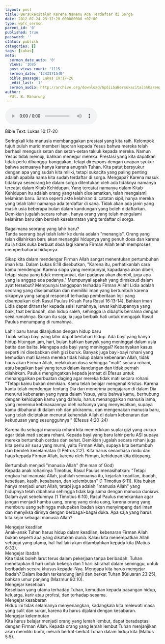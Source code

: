 ```yaml
---
layout: post
title: Bersukacitalah Karena Namamu Ada Terdaftar di Sorga
date: 2012-07-24 23:12:20.000000000 +07:00
type: wpfc_sermon
parent_id: '0'
published: true
password: ''
status: publish
categories: []
tags: [Lukas]
meta:
  sermon_date_auto: '0'
  Views: '1085'
  post_views_count: '1115'
  sermon_date: '1343171540'
  bible_passage: Lukas 10:17-20
  _edit_last: '1'
  sermon_audio: http://archive.org/download/GpdiLbaBersukacitalahKarenaNamamuAdaTerdaftarDiSorga/GpdiLbaBersukacitalahKarenaNamamuAdaTerdaftarDiSorga.mp3
author:
  Pdt. B. Manurung
---
```

<audio controls><source src="http://archive.org/download/GpdiLbaBersukacitalahKarenaNamamuAdaTerdaftarDiSorga/GpdiLbaBersukacitalahKarenaNamamuAdaTerdaftarDiSorga.mp3"></audio><br />
<p>Bible Text: Lukas 10:17-20</p>
<p>Seringkali kita manusia membanggakan prestasi yang kita raih. Kelompok tujuh puluh murid memberi laporan kepada Yesus bahwa mereka telah berhasil mengusir setan dan setan-setan takluk kepada mereka. Namun Yesus tidak memuji, bahkan menegur mereka. Prestasi yang kita dapatkan tidak perlu dibangga-banggakan, tetapi direspons dengan ucapan syukur bahwa semuanya hanya karena anugrah Tuhan. Kita patut bersyukur dengan apa yang sudah kita miliki, tetapi sukacita yang paling penting adalah apabila nama kita sudah terdaftar di sorga. Mengapa? Karena masuk tidaknya seseorang ke dalam sorga ditentukan oleh ada tidaknya namanya tercatat dalam Kitab Kehidupan. Yang tercatat namanya dalam Kitab Kehidupan itu adalah orang yang telah diselamatkan, telah mengalami kelahiran baru. Sama seperti akte kelahiran di catatan sipil, hanya mereka yang telah lahir namanya ada terdaftar di sana. Tidak akan ada janin yang masih usia beberapa bulan dalam kandungan yang boleh didaftarkan. Demikian jugalah secara rohani, hanya orang yang telah mengalami kelahiran baru dan beroleh keselamatan yang terdaftar di sorga.</p>
<p>Bagaimana seorang yang lahir baru?<br />
Tanda seorang bayi telah lahir ke dunia adalah "menangis". Orang yang telah dilahirkan baru akan menangisi hidupnya yang penuh dosa dan karena itu ia tidak suka berbuat dosa lagi karena Firman Allah telah memproses memperbaharui hidupnya</p>
<p>Sikap kita dalam mendengar Firman Allah sangat menentukan pertumbuhan iman kita. Dalam Lukas 8:18 disebutkan, "Karena itu, perhatikanlah cara kamu mendengar. Karena siapa yang mempunyai, kapadanya akan diberi, tetapi siapa yang tidak mempunyai, dari padanya akan diambil, juga apa yang ia anggap ada padanya." Mempunyai apakah yang dimaksud dalam ayat tersebut? Mempunyai tanggapan terhadap Firman Allah! Lidia adalah seorang yang diselamatkan dan memiliki iman yang bertumbuh karena sikapnya yang sangat responsif terhadap pemberitaan Injil yang disampaikan oleh Rasul Paulus (Kisah Para Rasul 16:13-14). Bahkan iman Lidia dapat ditransfer kepada seisi rumahnya, lewat kehidupannya yang baik, taat beribadah, dan hidup saleh, sehingga ia dibaptis bersama dengan seisi rumahnya. Bukan itu saja, ia juga berbaik hati untuk mengajak Rasul Paulus menumpang di rumahnya.</p>
<p>Lahir baru harus dilanjutkan dengan hidup baru<br />
Tidak setiap bayi yang lahir dapat bertahan hidup. Ada bayi yang hanya hidup hitungan jam, hari, bulan bahkan banyak yang meninggal dalam usia batita dan balita. Mengapa ada bayi yang meninggal? Kebanyakan kasus seperti ini disebabkan oleh gizi buruk. Banyak juga bayi-bayi rohani yang kemudian mati karena mereka tidak hidup dalam kebenaran Allah, tidak haus akan Firman Allah, melakukan dosa sehingga "mati" secara rohani, atau bagaikan bayi yang terus dalam kandungan dan tidak pernah dilahirkan. Paulus mengingatkan kepada jemaat di Efesus untuk menanggalkan perbuatan daging agar mereka tidak mati secara rohani. "Tetapi kamu bukan demikian. Kamu telah belajar mengenal Kristus. Karena kamu telah mendengar tentang Dia dan menerima pengajaran di dalam Dia menurut kebenaran yang nyata dalam Yesus, yaitu bahwa kamu, berhubung dengan kehidupan kamu yang dahulu, harus menanggalkan manusia lama, yang menemui kebinasaannya oleh nafsunya yang menyesatkan, supaya kamu dibaharui di dalam roh dan pikiranmu, dan mengenakan manusia baru, yang telah diciptakan menurut kehendak Allah di dalam kebenaran dan kekudusan yang sesungguhnya." (Efesus 4:20-24)</p>
<p>Karena itu sebagai manusia rohani kita memerlukan suplai gizi yang cukup agar tidak mati secara rohani. Kepada bayi yang baru lahir perlu ASI supaya mereka bertumbuh cerdas dan sehat. Demikian jugalah secara rohani juga kita perlu air susu yang murni, yaitu Firman Allah, supaya kita bertumbuh dan beroleh keselamatan (1 Petrus 2:2). Kita harus senantiasa rindu dan haus kepada Firman Allah, karena oleh Firman, kehidupan kita ditopang.</p>
<p>Bertumbuh menjadi "manusia Allah" (the man of God)<br />
Kepada anak rohaninya Timotius, Rasul Paulus menasihatkan: "Tetapi engkau hai manusia Allah, jauhilah semuanya itu, kejarlah keadilan, ibadah, kesetiaan, kasih, kesabaran, dan kelembutan" (1 Timotius 6:11). Kita bukan hanya menjadi umat Allah, tetapi juga adalah "manusia Allah" yang hidupnya telah dibaharui sehingga tidak lagi sama dengan manusia duniawi. Dalam ayat sebelumnya (1 Timotius 6:10), Rasul Paulus menekankan agar jangan menjadi hamba uang, orang yang cinta uang, karena orang yang memburu uang sehingga melupakan ibadah akan menyimpang dari iman dan menyiksa dirinya dengan berbagai-bagai duka. Apa saja yang harus kita kejar sebagai manusia Allah?</p>
<p>	Mengejar keadilan<br />
Anak-anak Tuhan harus hidup dalam keadilan, kebenaran Firman Allah bukan seperti apa yang dikatakan dunia. Kalau kita menempatkan Allah sebagai yang utama, hal-hal lain akan ditambahkan kepada kita (Matius 6:33).<br />
	Mengejar ibadah<br />
Kita tidak boleh larut terus dalam pekerjaan tanpa beribadah. Tuhan menetapkan 6 hari untuk bekerja dan 1 hari istirahat dalam seminggu, untuk beribadah secara khusus kepada-Nya. Mengapa kita harus mengejar ibadah? Dalam ibadah terkandung janji dan berkat Tuhan (Keluaran 23:25), bahkan umur panjang (Mazmur 90:10).<br />
	Mengejar kesetiaan<br />
Kesetiaan yang utama terhadap Tuhan, kemudian kepada pasangan hidup, keluarga, karir atau profesi, dan terhadap sesama.<br />
	Mengejar kesabaran<br />
Hidup ini tidak selamanya menyenangkan, kadangkala kita melewati masa yang sulit dan sukar, karena itu harus dijalani dengan kesabaran.<br />
	Mengejar kelembutan<br />
Kita harus belajar menjadi orang yang lemah lembut, dapat beradaptasi dengan Firman Allah. Kepada orang yang lemah lembut Tuhan menjanjikan akan memiliki bumi, meraih berkat-berkat Tuhan dalam hidup kita (Matius 5:5).</p>
